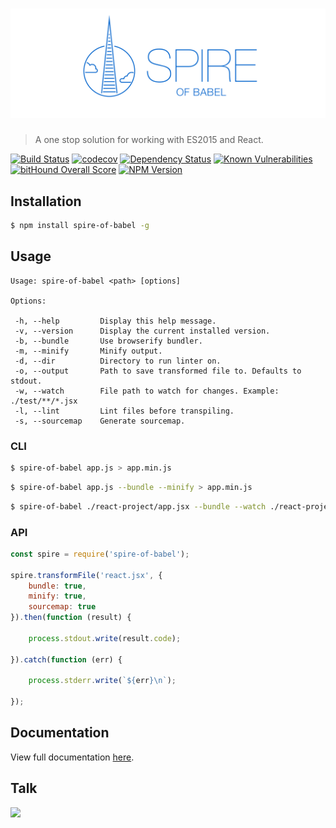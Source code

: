 # ![Spire of Babel](logo.png)

> A one stop solution for working with ES2015 and React.

[![Build Status](https://travis-ci.org/neogeek/spire-of-babel.svg?branch=master)](https://travis-ci.org/neogeek/spire-of-babel)
[![codecov](https://codecov.io/gh/neogeek/spire-of-babel/branch/master/graph/badge.svg)](https://codecov.io/gh/neogeek/spire-of-babel)
[![Dependency Status](https://david-dm.org/neogeek/spire-of-babel.svg)](https://david-dm.org/neogeek/spire-of-babel)
[![Known Vulnerabilities](https://snyk.io/test/npm/spire-of-babel/badge.svg)](https://snyk.io/test/npm/spire-of-babel)
[![bitHound Overall Score](https://www.bithound.io/github/neogeek/spire-of-babel/badges/score.svg)](https://www.bithound.io/github/neogeek/spire-of-babel)
[![NPM Version](http://img.shields.io/npm/v/spire-of-babel.svg?style=flat)](https://www.npmjs.org/package/spire-of-babel)

## Installation

```bash
$ npm install spire-of-babel -g
```

## Usage

```
Usage: spire-of-babel <path> [options]

Options:

 -h, --help         Display this help message.
 -v, --version      Display the current installed version.
 -b, --bundle       Use browserify bundler.
 -m, --minify       Minify output.
 -d, --dir          Directory to run linter on.
 -o, --output       Path to save transformed file to. Defaults to stdout.
 -w, --watch        File path to watch for changes. Example: ./test/**/*.jsx
 -l, --lint         Lint files before transpiling.
 -s, --sourcemap    Generate sourcemap.
```

### CLI

```bash
$ spire-of-babel app.js > app.min.js
```

```bash
$ spire-of-babel app.js --bundle --minify > app.min.js
```

```bash
$ spire-of-babel ./react-project/app.jsx --bundle --watch ./react-project/**/*.jsx --output ./react-project/app.min.js
```

### API

```javascript
const spire = require('spire-of-babel');

spire.transformFile('react.jsx', {
    bundle: true,
    minify: true,
    sourcemap: true
}).then(function (result) {

    process.stdout.write(result.code);

}).catch(function (err) {

    process.stderr.write(`${err}\n`);

});
```

## Documentation

View full documentation [here](DOCUMENTATION.md).

## Talk

[![](http://i.imgur.com/uiHG5zf.png)](https://speakerdeck.com/neogeek/es2015)

